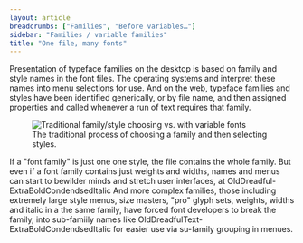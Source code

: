 ```yaml
---
layout: article
breadcrumbs: ["Families", "Before variables…"]
sidebar: "Families / variable families"
title: "One file, many fonts"
---
```

Presentation of typeface families on the desktop is based on family and style names in the font files. The operating systems and  interpret these names into menu selections for use. And on the web, typeface families and styles have been identified generically, or by file name, and then assigned properties and called whenever a run of text requires that family.

<figure>
    <img src="{{baseurl}}/images/articles/family-selection.svg" alt="Traditional family/style choosing vs. with variable fonts">
    <figcaption>The traditional process of choosing a family and then selecting styles.</figcaption>
</figure>

If a "font family" is just one one style, the file contains the whole family. But even if a font family contains just weights and widths, names and menus can start to bewilder minds and stretch user interfaces, at OldDreadful-ExtraBoldCondendsedItalic  And more complex families, those including extremely large style menus, size masters, "pro" glyph sets, weights, widths and italic in a the same family, have forced font developers to break the family, into sub-famiily names like OldDreadfulText-ExtraBoldCondendsedItalic for easier use via su-family grouping in menues.
